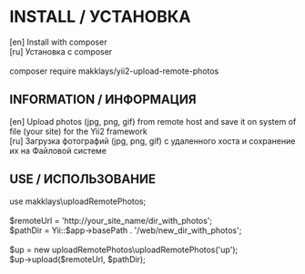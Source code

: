 INSTALL / УСТАНОВКА
===================

<div>[en] Install with composer</div>
<div>[ru] Установка с composer</div>

<br/>
<div>
composer require makklays/yii2-upload-remote-photos
</div>

INFORMATION / ИНФОРМАЦИЯ
------------------------

<div>
[en] Upload photos (jpg, png, gif) from remote host and save it on system of file (your site) for the Yii2 framework
</div>
<div>
[ru] Загрузка фотографий (jpg, png, gif) с удаленного хоста и сохранение их на Файловой системе
</div>

USE / ИСПОЛЬЗОВАНИЕ
-------------------

<div>
use makklays\uploadRemotePhotos;
</div><br/>

<div>
$remoteUrl = 'http://your_site_name/dir_with_photos';
</div>
<div>
$pathDir   = Yii::$app->basePath . '/web/new_dir_with_photos';
</div><br/>

<div>
$up = new uploadRemotePhotos\uploadRemotePhotos('up');
</div>
<div>
$up->upload($remoteUrl, $pathDir);
</div>
<br/>
